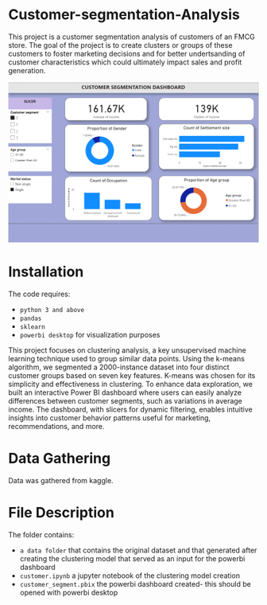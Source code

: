 # Customer-segmentation-Analysis
This project is a customer segmentation analysis of customers of an FMCG store. The goal of the project is to create clusters or groups of these customers to foster marketing decisions and for better undertsanding of customer characteristics which could ultimately impact sales and profit generation.



![Alt text](img.png)

# Installation 
The code requires:
* `python 3 and above`
* `pandas`
* `sklearn`
* `powerbi desktop` for visualization purposes 

This project focuses on clustering analysis, a key unsupervised machine learning technique used to group similar data points. Using the k-means algorithm, we segmented a 2000-instance dataset into four distinct customer groups based on seven key features. K-means was chosen for its simplicity and effectiveness in clustering. To enhance data exploration, we built an interactive Power BI dashboard where users can easily analyze differences between customer segments, such as variations in average income. The dashboard, with slicers for dynamic filtering, enables intuitive insights into customer behavior patterns useful for marketing, recommendations, and more.


# Data Gathering 
Data was gathered from kaggle.

# File Description 
The folder contains:
* `a data folder` that contains the original dataset and that generated after creating the clustering model that served as an input for the powerbi dashboard
* `customer.ipynb` a jupyter notebook of the clustering model creation 
* `customer_segment.pbix` the powerbi dashboard created- this should be opened with powerbi desktop

